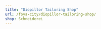 ```yaml
---
title: "Diopillor Tailoring Shop"
url: /foya-city/diopillor-tailoring-shop/
shop: Schneiderei
---
```

